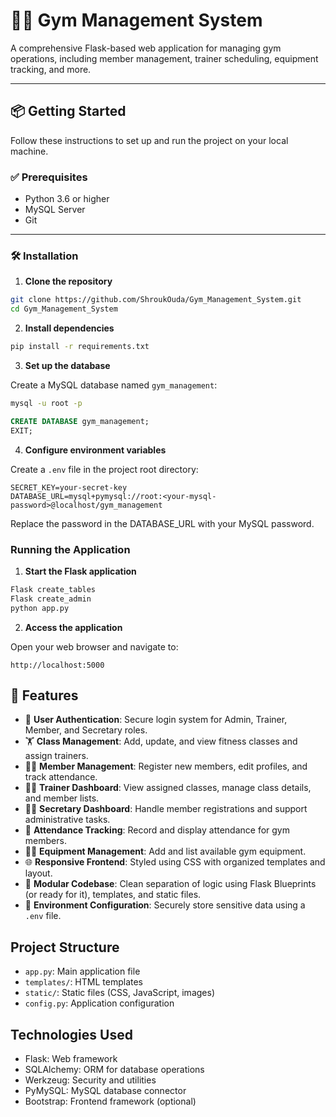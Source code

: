 # 🏋️‍♀️ Gym Management System

A comprehensive Flask-based web application for managing gym operations, including member management, trainer scheduling, equipment tracking, and more.

---

## 📦 Getting Started

Follow these instructions to set up and run the project on your local machine.

### ✅ Prerequisites

- Python 3.6 or higher
- MySQL Server
- Git

---

### 🛠️ Installation

1. **Clone the repository**

```bash
git clone https://github.com/ShroukOuda/Gym_Management_System.git
cd Gym_Management_System
```

2. **Install dependencies**

```bash
pip install -r requirements.txt
```

3. **Set up the database**

Create a MySQL database named `gym_management`:

```bash
mysql -u root -p
```

```sql
CREATE DATABASE gym_management;
EXIT;
```

4. **Configure environment variables**

Create a `.env` file in the project root directory:

```
SECRET_KEY=your-secret-key
DATABASE_URL=mysql+pymysql://root:<your-mysql-password>@localhost/gym_management
```

Replace the password in the DATABASE_URL with your MySQL password.

### Running the Application

1. **Start the Flask application**

```bash
Flask create_tables
Flask create_admin
python app.py
```

2. **Access the application**

Open your web browser and navigate to:
```
http://localhost:5000
```

## 🚀 Features

- 🔐 **User Authentication**: Secure login system for Admin, Trainer, Member, and Secretary roles.
- 🏋️ **Class Management**: Add, update, and view fitness classes and assign trainers.
- 🧍‍♂️ **Member Management**: Register new members, edit profiles, and track attendance.
- 👨‍🏫 **Trainer Dashboard**: View assigned classes, manage class details, and member lists.
- 🧑‍💼 **Secretary Dashboard**: Handle member registrations and support administrative tasks.
- 🧾 **Attendance Tracking**: Record and display attendance for gym members.
- 🏋️‍♀️ **Equipment Management**: Add and list available gym equipment.
- 🌐 **Responsive Frontend**: Styled using CSS with organized templates and layout.
- 📁 **Modular Codebase**: Clean separation of logic using Flask Blueprints (or ready for it), templates, and static files.
- 🌱 **Environment Configuration**: Securely store sensitive data using a `.env` file.


## Project Structure

- `app.py`: Main application file
- `templates/`: HTML templates
- `static/`: Static files (CSS, JavaScript, images)
- `config.py`: Application configuration

## Technologies Used

- Flask: Web framework
- SQLAlchemy: ORM for database operations
- Werkzeug: Security and utilities
- PyMySQL: MySQL database connector
- Bootstrap: Frontend framework (optional)
